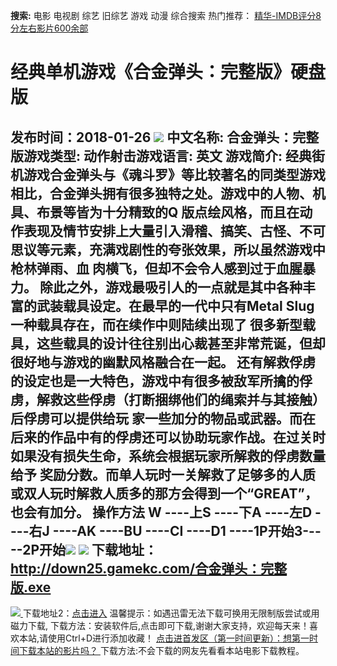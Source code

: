**搜索:** 电影 电视剧 综艺 旧综艺 游戏 动漫 综合搜索 热门推荐： [精华-IMDB评分8分左右影片600余部](https://www.dytt8.com/html/gndy/jddy/20160320/50510.html)
# 经典单机游戏《合金弹头：完整版》硬盘版
发布时间：2018-01-26 
![](http://www.gamekc.com/games/5886.jpg)
中文名称: 合金弹头：完整版游戏类型: 动作射击游戏语言: 英文
游戏简介: 经典街机游戏合金弹头与《魂斗罗》等比较著名的同类型游戏相比，合金弹头拥有很多独特之处。游戏中的人物、机具、布景等皆为十分精致的Q
版点绘风格，而且在动作表现及情节安排上大量引入滑稽、搞笑、古怪、不可思议等元素，充满戏剧性的夸张效果，所以虽然游戏中枪林弹雨、血
肉横飞，但却不会令人感到过于血腥暴力。
除此之外，游戏最吸引人的一点就是其中各种丰富的武装载具设定。在最早的一代中只有Metal Slug一种载具存在，而在续作中则陆续出现了
很多新型载具，这些载具的设计往往别出心裁甚至非常荒诞，但却很好地与游戏的幽默风格融合在一起。
还有解救俘虏的设定也是一大特色，游戏中有很多被敌军所擒的俘虏，解救这些俘虏（打断捆绑他们的绳索并与其接触）后俘虏可以提供给玩
家一些加分的物品或武器。而在后来的作品中有的俘虏还可以协助玩家作战。在过关时如果没有损失生命，系统会根据玩家所解救的俘虏数量给予
奖励分数。而单人玩时一关解救了足够多的人质或双人玩时解救人质多的那方会得到一个“GREAT”，也会有加分。
操作方法
W ----上S ----下A ----左D ----右J ----AK ----BU ----CI ----D1 ----1P开始3-----2P开始![](http://www.gamekc.com/games/5886a.jpg)
![](http://www.gamekc.com/games/5886b.jpg)
**下载地址：**
<http://down25.gamekc.com/合金弹头：完整版.exe>  
---  
[![](https://cscdn.t1ujc.com/b/11/3148/1261121/640X150.jpg) ](https://www.dytt8.com/html/game/jingdianyouxifabu/20180126/56197.html) 下载地址2：[点击进入](https://www.ygdy8.net/ "迅雷电影") 温馨提示：如遇迅雷无法下载可换用无限制版尝试或用磁力下载,  下载方法：安装软件后,点击即可下载,谢谢大家支持，欢迎每天来！喜欢本站,请使用Ctrl+D进行添加收藏！ [点击进首发区（第一时间更新）：想第一时间下载本站的影片吗？ ](https://www.ygdy8.net/)下载方法:不会下载的网友先看看本站电影下载教程。